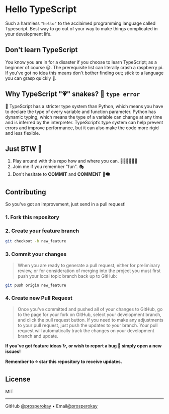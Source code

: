 # Hello TypeScript

Such a harmless `"hello"` to the acclaimed programming language called Typescript. Best way to go out of your way to make things complicated in your development life.

## Don't learn TypeScript

You know you are in for a disaster if you choose to learn TypeScript; as a beginner of course 😒. The prerequisite list can literally crash a raspberry pi. If you've got no idea this means don't bother finding out; stick to a language you can grasp quickly 🐍.

## Why TypeScript "💗" snakes? 🚫 `type error`

📝 TypeScript has a stricter type system than Python, which means you have to declare the type of every variable and function parameter. Python has dynamic typing, which means the type of a variable can change at any time and is inferred by the interpreter. TypeScript’s type system can help prevent errors and improve performance, but it can also make the code more rigid and less flexible.

## Just BTW 🤗

1. Play around with this repo how and where you can. 🧑‍🔬👨‍🔬👩‍🔬
2. Join me if you remember "fun". 🎭
3. Don't hesitate to **COMMIT** and **COMMENT** 💬🗨️

<!-- DEFINITIONS -->

[email]: prosperokay@gmail.com
[profile]: https://github.com/ProsperoKay

<!-- CONTRIBUTING -->
## Contributing

So you've got an improvement, just send in a pull request!

### 1. Fork this repository

### 2. Create your feature branch

```bash
git checkout -b new_feature
```

### 3. Commit your changes

> When you are ready to generate a pull request, either for preliminary review, or for consideration of merging into the project you must first push your local topic branch back up to GitHub:

```bash
git push origin new_feature
```

### 4. Create new Pull Request

> Once you've committed and pushed all of your changes to GitHub, go to the page for your fork on GitHub, select your development branch, and click the pull request button. If you need to make any adjustments to your pull request, just push the updates to your branch. Your pull request will automatically track the changes on your development branch and update.

**If you've got feature ideas ✨, or wish to report a bug 🐛 simply open a new issues!**

**Remember to ⭐ star this repository to receive updates.**

<!-- LICENSE -->
## License

MIT

---
GitHub [@prosperokay][profile] • Email[@prosperokay][email]
